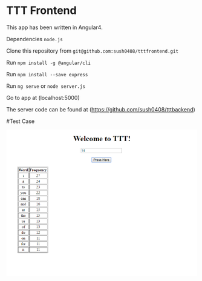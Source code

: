 # TTT Frontend
This app has been written in Angular4.

Dependencies `node.js`

Clone this repository from `git@github.com:sush0408/tttfrontend.git`

Run `npm install -g @angular/cli`

Run `npm install --save express`

Run `ng serve` or `node server.js`

Go to app at (localhost:5000)

The server code can be found at (https://github.com/sush0408/tttbackend) 


#Test Case


![alt text](https://github.com/sush0408/tttfrontend/blob/master/TestCase.png)

